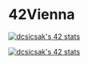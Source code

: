 # 42Vienna

[![dcsicsak's 42 stats](https://badge.nimon.fr/api/v2/cm0i0l41w364801lt3tp2nno0/stats?cursusId=9&coalitionId=undefined)](https://github.com/Nimon77/badge42)

[![dcsicsak's 42 stats](https://badge.nimon.fr/api/v2/cm0i0l41w364801lt3tp2nno0/stats?cursusId=21&coalitionId=253)](https://github.com/Nimon77/badge42)
